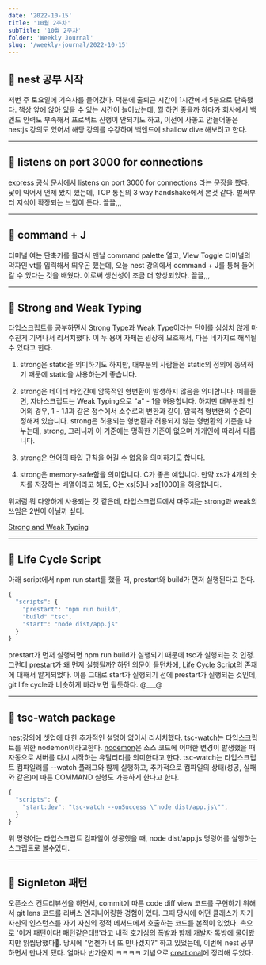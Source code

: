```yaml
---
date: '2022-10-15'
title: '10월 2주차'
subTitle: '10월 2주차'
folder: 'Weekly Journal'
slug: '/weekly-journal/2022-10-15'
---
```


## 📌 nest 공부 시작

저번 주 토요일에 기숙사를 들어갔다. 덕분에 출퇴근 시간이 1시간에서 5분으로 단축됐다. 책상 앞에 앉아 있을 수 있는 시간이 늘어났는데, 뭘 하면 좋을까 하다가 회사에서 백엔드 인력도 부족해서 프로젝트 진행이 안되기도 하고, 이전에 사놓고 안들어놓은 nestjs 강의도 있어서 해당 강의를 수강하며 백엔드에 shallow dive 해보려고 한다.

---

## 📌 listens on port 3000 for connections

[express 공식 문서](https://expressjs.com/en/starter/hello-world.html)에서 listens on port 3000 for connections 라는 문장을 봤다. 낯이 익어서 언제 봤지 했는데, TCP 통신의 3 way handshake에서 본것 같다. 벌써부터 지식이 확장되는 느낌이 든다. 끌끌,,,

---

## 📌 command + J

터미널 여는 단축키를 몰라서 맨날 command palette 열고, View Toggle 터미널의 약자인 vt를 입력해서 띄우곤 했는데, 오늘 nest 강의에서 command + J를 통해 들어갈 수 있다는 것을 배웠다. 이로써 생산성이 조금 더 향상되었다. 끌끌,,,

---

## 📌 Strong and Weak Typing

타입스크립트를 공부하면서 Strong Type과 Weak Type이라는 단어를 심심치 않게 마주친게 기억나서 리서치했다. 이 두 용어 자체는 굉장히 모호해서, 다음 네가지로 해석될 수 있다고 한다.

1. strong은 static을 의미하기도 하지만, 대부분의 사람들은 static의 정의에 동의하기 때문에 static을 사용하는게 좋습니다.

2. strong은 데이터 타입간에 암묵적인 형변환이 발생하지 않음을 의미합니다. 예를들면, 자바스크립트는 Weak Typing으로 "a" - 1을 허용합니다. 하지만 대부분의 언어의 경우, 1 - 1.1과 같은 정수에서 소수로의 변환과 같이, 암묵적 형변환의 수준이 정해져 있습니다. strong은 허용되는 형변환과 허용되지 않는 형변환의 기준을 나누는데, strong, 그러니까 이 기준에는 명확한 기준이 없으며 개개인에 따라서 다릅니다.

3. strong은 언어의 타입 규칙을 어길 수 없음을 의미하기도 합니다.

4. strong은 memory-safe함을 의미합니다. C가 좋은 예입니다. 만약 xs가 4개의 숫자를 저장하는 배열이라고 해도, C는 xs[5]나 xs[1000]을 허용합니다.

위처럼 뭐 다양하게 사용되는 것 같은데, 타입스크립트에서 마주치는 strong과 weak의 쓰임은 2번이 아닐까 싶다.

[Strong and Weak Typing](https://www.destroyallsoftware.com/compendium/strong-and-weak-typing?share_key=6b0dd1ec18ab6102)

---

## 📌 Life Cycle Script

아래 script에서 npm run start를 했을 때, prestart와 build가 먼저 실행된다고 한다.

```javascript
{
  "scripts": {
    "prestart": "npm run build",
    "build" "tsc",
    "start": "node dist/app.js"
  }
}
```

prestart가 먼저 실행되면 npm run build가 실행되기 때문에 tsc가 실행되는 것 인정. 그런데 prestart가 왜 먼저 실행될까? 하던 의문이 들던차에, [Life Cycle Script](https://docs.npmjs.com/cli/v8/using-npm/scripts#life-cycle-scripts)의 존재에 대해서 알게되었다. 이름 그대로 start가 실행되기 전에 prestart가 실행되는 것인데, git life cycle과 비슷하게 바라보면 될듯하다. @\_\_\_@

---

## 📌 tsc-watch package

nest강의에 셋업에 대한 추가적인 설명이 없어서 리서치했다. [tsc-watch](https://www.npmjs.com/package/tsc-watch)는 타입스크립트를 위한 nodemon이라고한다. [nodemon](https://stackoverflow.com/a/54903712)은 소스 코드에 어떠한 변경이 발생했을 때 자동으로 서버를 다시 시작하는 유틸리티를 의미한다고 한다. tsc-watch는 타입스크립트 컴파일러를 --watch 플래그와 함께 실행하고, 추가적으로 컴파일의 상태(성공, 실패와 같은)에 따른 COMMAND 실행도 가능하게 한다고 한다.

```javascript
{
  "scripts": {
    "start:dev": "tsc-watch --onSuccess \"node dist/app.js\"",
  }
}
```

위 명령어는 타입스크립트 컴파일이 성공했을 때, node dist/app.js 명령어를 실행하는 스크립트로 볼수있다.

---

## 📌 Signleton 패턴

오픈소스 컨트리뷰션을 하면서, commit에 따른 code diff view 코드를 구현하기 위해서 git lens 코드를 리버스 엔지니어링한 경험이 있다. 그때 당시에 어떤 클래스가 자기 자신의 인스턴스를 자기 자신의 정적 메서드에서 호출하는 코드를 본적이 있었다. 촉으로 '이거 패턴이다! 패턴같은데!!'라고 내적 호기심의 폭발과 함께 개발자 톡방에 물어봤지만 읽씹당했다🤮. 당시에 "언젠가 너 또 만나겠지?" 하고 있었는데, 이번에 nest 공부하면서 만나게 됐다. 얼마나 반가운지 ㅋㅋㅋㅋ 기념으로 [creational](https://blog-wherehows.vercel.app/design-pattern/creational)에 정리해 두었다.
